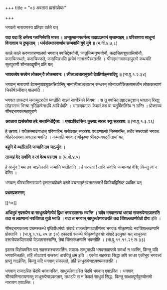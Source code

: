 +++
title = "०३ अवतारा ह्यसंख्येयाः"

+++

भगवतो नारायणस्य प्रतिज्ञा वर्तते यत्

**यदा यदा हि धर्मस्य ग्लानिर्भवति भारत । अभ्युत्थानमधर्मस्य तदाऽऽत्मानं सृजाम्यहम् ॥ परित्राणाय साधूनां विनाशाय च दुष्कृताम् । धर्मसंस्थापनार्थाय सम्भवामि युगे युगे ॥** (भ.गी.४.७,८)

काले काले करुणावरुणालयो भगवान् क्वचिद्देवयोनौ, जातुचिन्मनुष्ययोनौ, कदाचित्पशुपतत्त्रियोनौ, कदाचित्स्थले, कदाचिज्जले, कदाचिन्नभसि इत्येवं नानारूपैरवतरति । श्रीमद्भागवतमहापुराणे कथयति सुतपुराणी शौनकाद्यृषीन् प्रति यत्

**भावयत्येष सत्त्वेन लोकान् वै लोकभावनः । लीलाऽवतारानुरतो देवतिर्यङ्नरादिषु ॥** (भा.पु.१.२.३४)

भगवान् नारायणो देवमनुष्यपशुपतत्त्रियोनिषु नानालीलाऽवतारान् सन्धरन् स्वेनाऽलौकिकसामर्थ्येन लोककल्याणं चिकीर्षञ्जीवान् पालयति ।

भगवतः प्राकट्यं जनन्युदरादेव भवतीति नाऽयं सार्वत्रिको नियमः । स तु क्वचित् प्रह्लादसदृशान् भक्तान् रिरक्षुः लोहस्तम्भं भित्त्वा नृसिंहत्वेनाऽपि आविर्भवति । भगवदवताराः केवलं दश वा चतुर्विंशतिरेव न सन्ति । प्रोक्तञ्च श्रीमद्भागवतमहापुराणे

**अवतारा ह्यसंख्येया हरेः सत्त्वनिधेर्द्विजाः । यथाऽविदासिनः कुल्याः सरसः स्युः सहस्रशः ॥** (भा.पु.१.३.२६)

हे ऋषयः ! यथैकस्मादगाधात् परिणाहिनः सरोवरात् सहस्रशः पयःप्रणाल्यो निस्सरन्ति, तथैव सत्त्ववतो भगवतः श्रीहरेरसंख्या अवतारा भवन्ति । कथयति भगवान् श्रीकृष्णः श्रीमद्भगवद्गीतायां यत्

**बहूनि मे व्यतीतानि जन्मानि तव चाऽर्जुन ।** 

**तान्यहं वेद सर्वाणि न त्वं वेत्थ परन्तप ॥** (भ.गी.४.५)

हे अर्जुन ! मम तव चाऽनेकानि जन्मानि व्यतीतानि । हे परन्तप ! तानि सर्वाणि जन्मान्यहं वेद्मि, किन्तु त्वं न वेत्सि ।

भगवान् श्रीस्वामिनारायणो वृत्तालयप्रोक्ते दशमे वचनामृतेऽवतारसन्दर्भे किञ्चिद्विशिष्टं प्रवक्ति यत्

**प्रथमप्रकरणम्** 

[[१०]]

**अधिभुवं नृपरूपेण वा साधुरूपेणेत्येवं द्विधा भगवदवताराः भवन्ति । यदैष भगवानस्यां धरायां राजरूपेणाऽवतरति तदा स लक्षणानां नवत्रिंशता युतो भवति । यदा स भगवान् साधुरूपेणावतरति तदा त्रिंशल्लक्षणोपेतो ज्ञेयः** इति ।

श्रीमद्भागवतस्य प्रथमस्कन्धे पृथिवीधर्मयोः संवादे राजरूपेणाऽवतीर्णस्य भगवतः श्रीकृष्णादेः नवत्रिंशल्लक्षणानि प्रोक्तानि । (भा.पु.१.१६.२५ तः ३०) एकादशे स्कन्धे श्रीकृष्णोद्धवयोः संवादे इदमुक्तं यत् साधुरूपा दत्तात्रेयकपिलादयो येऽवतारास्सन्ति, तेषां त्रिंशल्लक्षणानि भवन्तीति । (भा.पु.११.११.२९ तः ३३)

इदमत्र विज्ञेयमस्ति यत् सहस्रशश्चक्रवर्तिनः सम्राजः सम्भूयाऽपि भगवत्ताप्राप्तये समर्था न भवन्ति, किन्तु यदि भगवानिच्छति, तर्हि सोऽवश्यं राजरूपं धारयितुं क्षम इति । एवमेव सहस्रशः सिद्धा अपि साधव एकीभूय भगवत्त्वं प्राप्तुं नाऽर्हन्ति, किन्तु यदि भगवान् संकल्पते, तर्हि साधुरूपेणाऽवश्यमवतरति ।

भगवान् राजाऽस्ति चेदपि भगवानस्ति, साधुरूपेणाऽस्ति चेदपि भगवान् एवाऽस्ति । भगवान् श्रीस्वामिनारायणस्तु साधुरूपेणाऽवततार, तथाऽपि स न केवलं साधुर्वा सिद्धः, किन्तु साक्षात्पूर्णपुरुषोत्तमो नारायण एवाऽस्ति ।
